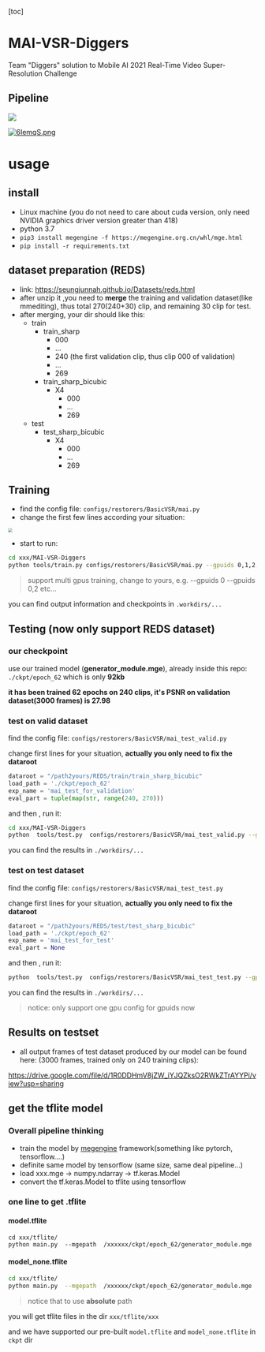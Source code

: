 

[toc]

# MAI-VSR-Diggers

Team "Diggers" solution to Mobile AI 2021 Real-Time Video Super-Resolution Challenge

## Pipeline

![](https://www.hualigs.cn/image/60578e1618d5f.jpg)

[![6IemqS.png](https://z3.ax1x.com/2021/03/22/6IemqS.png)](https://imgtu.com/i/6IemqS)

# usage

## install

* Linux machine (you do not need to care about cuda version, only need NVIDIA graphics driver version greater than 418)
* python 3.7
* `pip3 install megengine -f https://megengine.org.cn/whl/mge.html`
* `pip install -r requirements.txt `

## dataset preparation (REDS)

* link:    https://seungjunnah.github.io/Datasets/reds.html
* after unzip it ,you need to **merge** the training and validation dataset(like mmediting), thus total 270(240+30) clip, and remaining 30 clip for test.
* after merging,  your dir should like this:
  * train
    * train_sharp
      * 000
      * ...
      * 240 (the first validation clip, thus clip 000 of validation)
      * ...
      * 269
    * train_sharp_bicubic
      * X4
        * 000
        * ...
        * 269
  * test
    * test_sharp_bicubic
      * X4
        * 000
        * ...
        * 269

## Training

* find the config file:  `configs/restorers/BasicVSR/mai.py `
* change the first few lines according your situation:

<img src="https://www.hualigs.cn/image/60579011b098b.jpg" style="zoom: 50%;" />

* start to run:

```bash
cd xxx/MAI-VSR-Diggers
python tools/train.py configs/restorers/BasicVSR/mai.py --gpuids 0,1,2,3 -d
```

> support multi gpus training, change to yours, e.g.  --gpuids 0     --gpuids 0,2       etc...

you can find output information and checkpoints in `.workdirs/...`

## Testing  (now only support REDS dataset)

### our checkpoint

use our trained model (**generator_module.mge**), already inside this repo:  `./ckpt/epoch_62`   which is only  **92kb**

**it has been trained 62 epochs on 240 clips, it's PSNR on validation dataset(3000 frames) is 27.98**

### test on valid dataset

find the config file:  `configs/restorers/BasicVSR/mai_test_valid.py` 

change first lines for your situation, **actually you only need to fix the dataroot**

```python
dataroot = "/path2yours/REDS/train/train_sharp_bicubic"
load_path = './ckpt/epoch_62'
exp_name = 'mai_test_for_validation'
eval_part = tuple(map(str, range(240, 270)))
```

and then , run  it:

```bash
cd xxx/MAI-VSR-Diggers
python  tools/test.py  configs/restorers/BasicVSR/mai_test_valid.py --gpuids 0 -d
```

you can find the results in `./workdirs/...`

### test on test dataset

find the config file:  `configs/restorers/BasicVSR/mai_test_test.py` 

change first lines for your situation, **actually you only need to fix the dataroot**

```python
dataroot = "/path2yours/REDS/test/test_sharp_bicubic"
load_path = './ckpt/epoch_62'
exp_name = 'mai_test_for_test'
eval_part = None
```

and then , run  it:

```bash
python  tools/test.py  configs/restorers/BasicVSR/mai_test_test.py --gpuids 0 -d
```

you can find the results in `./workdirs/...`

> notice: only support one gpu config for gpuids now

## Results on testset

* all output frames of test dataset produced by our model can be found here:  (3000 frames, trained only on 240 training clips): 

https://drive.google.com/file/d/1R0DDHmV8jZW_iYJQZksO2RWkZTrAYYPi/view?usp=sharing

## get the tflite model

### Overall pipeline thinking

* train the model by [megengine](https://megengine.org.cn/) framework(something like pytorch, tensorflow....)
* definite same model by tensorflow (same size, same deal pipeline...)
* load xxx.mge -> numpy.ndarray -> tf.keras.Model
* convert the tf.keras.Model to tflite using tensorflow

### one line to get .tflite

#### model.tflite

```
cd xxx/tflite/
python main.py  --mgepath  /xxxxxx/ckpt/epoch_62/generator_module.mge
```

#### model_none.tflite

```bash
cd xxx/tflite/
python main.py  --mgepath  /xxxxxx/ckpt/epoch_62/generator_module.mge  -n
```

> notice that to use **absolute** path 

you will get tflite files in the dir `xxx/tflite/xxx`

and we have supported our pre-built  `model.tflite`  and `model_none.tflite`  in `ckpt` dir